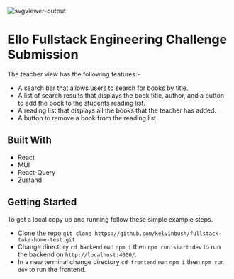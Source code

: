 ![svgviewer-output](https://github.com/ElloTechnology/backend_takehome/assets/3518127/561bc8d4-bffc-4360-b9ea-61e876bcec93)

# Ello Fullstack Engineering Challenge Submission
The teacher view has the following features:-

- A search bar that allows users to search for books by title.
- A list of search results that displays the book title, author, and a button to add the book to the students reading list.
- A reading list that displays all the books that the teacher has added.
- A button to remove a book from the reading list.

## Built With

- React
- MUI
- React-Query
- Zustand

## Getting Started

To get a local copy up and running follow these simple example steps.

- Clone the repo `git clone https://github.com/kelvinbush/fullstack-take-home-test.git`
- Change directory `cd backend` run `npm i` then `npm run start:dev` to run the backend on `http://localhost:4000/`.
- In a new terminal change directory `cd frontend` run `npm i` then `npm run dev` to run the frontend.


